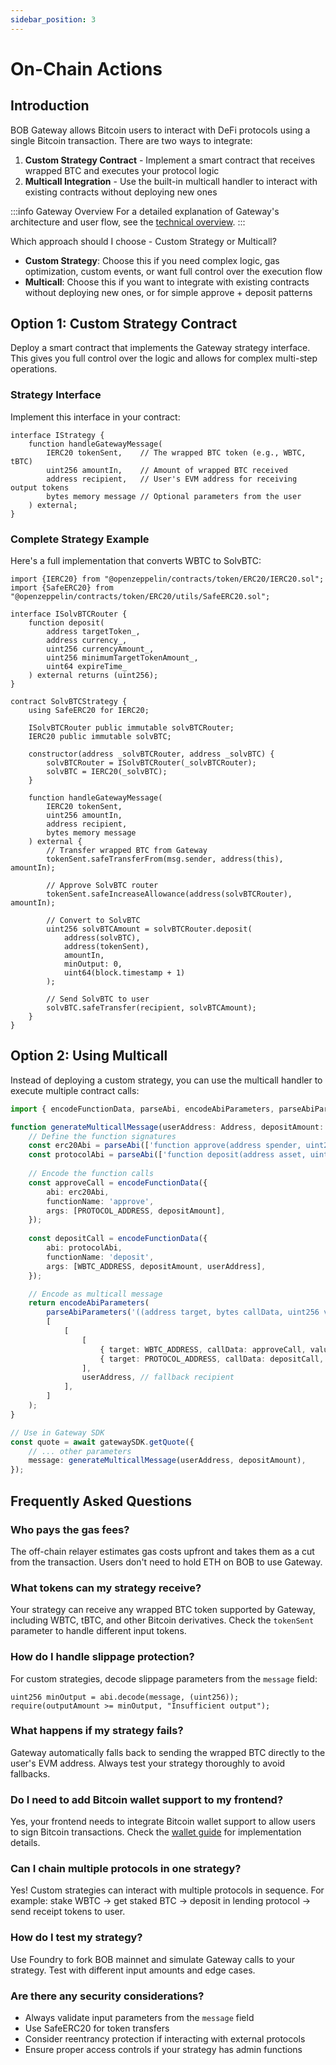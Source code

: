 ```yaml
---
sidebar_position: 3
---
```


# On-Chain Actions

## Introduction

BOB Gateway allows Bitcoin users to interact with DeFi protocols using a single Bitcoin transaction. There are two ways to integrate:

1. **Custom Strategy Contract** - Implement a smart contract that receives wrapped BTC and executes your protocol logic
2. **Multicall Integration** - Use the built-in multicall handler to interact with existing contracts without deploying new ones

:::info Gateway Overview
For a detailed explanation of Gateway's architecture and user flow, see the [technical overview](./overview.md).
:::

Which approach should I choose - Custom Strategy or Multicall?

- **Custom Strategy**: Choose this if you need complex logic, gas optimization, custom events, or want full control over the execution flow
- **Multicall**: Choose this if you want to integrate with existing contracts without deploying new ones, or for simple approve + deposit patterns

## Option 1: Custom Strategy Contract

Deploy a smart contract that implements the Gateway strategy interface. This gives you full control over the logic and allows for complex multi-step operations.

### Strategy Interface

Implement this interface in your contract:

```solidity
interface IStrategy {
    function handleGatewayMessage(
        IERC20 tokenSent,    // The wrapped BTC token (e.g., WBTC, tBTC)
        uint256 amountIn,    // Amount of wrapped BTC received
        address recipient,   // User's EVM address for receiving output tokens
        bytes memory message // Optional parameters from the user
    ) external;
}
```

### Complete Strategy Example

Here's a full implementation that converts WBTC to SolvBTC:

```solidity
import {IERC20} from "@openzeppelin/contracts/token/ERC20/IERC20.sol";
import {SafeERC20} from "@openzeppelin/contracts/token/ERC20/utils/SafeERC20.sol";

interface ISolvBTCRouter {
    function deposit(
        address targetToken_,
        address currency_,
        uint256 currencyAmount_,
        uint256 minimumTargetTokenAmount_,
        uint64 expireTime_
    ) external returns (uint256);
}

contract SolvBTCStrategy {
    using SafeERC20 for IERC20;

    ISolvBTCRouter public immutable solvBTCRouter;
    IERC20 public immutable solvBTC;

    constructor(address _solvBTCRouter, address _solvBTC) {
        solvBTCRouter = ISolvBTCRouter(_solvBTCRouter);
        solvBTC = IERC20(_solvBTC);
    }

    function handleGatewayMessage(
        IERC20 tokenSent,
        uint256 amountIn,
        address recipient,
        bytes memory message
    ) external {
        // Transfer wrapped BTC from Gateway
        tokenSent.safeTransferFrom(msg.sender, address(this), amountIn);

        // Approve SolvBTC router
        tokenSent.safeIncreaseAllowance(address(solvBTCRouter), amountIn);

        // Convert to SolvBTC
        uint256 solvBTCAmount = solvBTCRouter.deposit(
            address(solvBTC), 
            address(tokenSent), 
            amountIn, 
            minOutput: 0,
            uint64(block.timestamp + 1)
        );

        // Send SolvBTC to user
        solvBTC.safeTransfer(recipient, solvBTCAmount);
    }
}
```

## Option 2: Using Multicall

Instead of deploying a custom strategy, you can use the multicall handler to execute multiple contract calls:

```typescript
import { encodeFunctionData, parseAbi, encodeAbiParameters, parseAbiParameters } from 'viem';

function generateMulticallMessage(userAddress: Address, depositAmount: bigint) {
    // Define the function signatures
    const erc20Abi = parseAbi(['function approve(address spender, uint256 value)']);
    const protocolAbi = parseAbi(['function deposit(address asset, uint256 amount, address onBehalfOf)']);
    
    // Encode the function calls
    const approveCall = encodeFunctionData({
        abi: erc20Abi,
        functionName: 'approve',
        args: [PROTOCOL_ADDRESS, depositAmount],
    });
    
    const depositCall = encodeFunctionData({
        abi: protocolAbi,
        functionName: 'deposit', 
        args: [WBTC_ADDRESS, depositAmount, userAddress],
    });

    // Encode as multicall message
    return encodeAbiParameters(
        parseAbiParameters('((address target, bytes callData, uint256 value)[], address fallbackRecipient)'),
        [
            [
                [
                    { target: WBTC_ADDRESS, callData: approveCall, value: 0n },
                    { target: PROTOCOL_ADDRESS, callData: depositCall, value: 0n },
                ],
                userAddress, // fallback recipient
            ],
        ]
    );
}

// Use in Gateway SDK
const quote = await gatewaySDK.getQuote({
    // ... other parameters
    message: generateMulticallMessage(userAddress, depositAmount),
});
```

## Frequently Asked Questions

### Who pays the gas fees?

The off-chain relayer estimates gas costs upfront and takes them as a cut from the transaction. Users don't need to hold ETH on BOB to use Gateway.

### What tokens can my strategy receive?

Your strategy can receive any wrapped BTC token supported by Gateway, including WBTC, tBTC, and other Bitcoin derivatives. Check the `tokenSent` parameter to handle different input tokens.

### How do I handle slippage protection?

For custom strategies, decode slippage parameters from the `message` field:
```solidity
uint256 minOutput = abi.decode(message, (uint256));
require(outputAmount >= minOutput, "Insufficient output");
```

### What happens if my strategy fails?

Gateway automatically falls back to sending the wrapped BTC directly to the user's EVM address. Always test your strategy thoroughly to avoid fallbacks.

### Do I need to add Bitcoin wallet support to my frontend?

Yes, your frontend needs to integrate Bitcoin wallet support to allow users to sign Bitcoin transactions. Check the [wallet guide](./wallets.md) for implementation details.

### Can I chain multiple protocols in one strategy?

Yes! Custom strategies can interact with multiple protocols in sequence. For example: stake WBTC → get staked BTC → deposit in lending protocol → send receipt tokens to user.

### How do I test my strategy?

Use Foundry to fork BOB mainnet and simulate Gateway calls to your strategy. Test with different input amounts and edge cases.

### Are there any security considerations?

- Always validate input parameters from the `message` field
- Use SafeERC20 for token transfers
- Consider reentrancy protection if interacting with external protocols
- Ensure proper access controls if your strategy has admin functions
